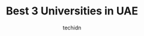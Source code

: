---
layout: ampstory
image: https://i0.wp.com/ws.aproinov.com/wp-content/uploads/2025/01/Cover-UAE-Universities.jpg?resize=720,1280
author: techidn
featured: true
description: The UAE's leading educational institutions UAEU and AUS together with Khalifa University drive academic excellence through innovation and research to develop regional leaders.
title: Best 3 Universities in UAE
cover:
   title: Best 3 Universities in UAE
   subtitle: 
   background: https://ws.aproinov.com/wp-content/uploads/2025/01/Cover-UAE-Universities.jpg

pages:
 - layout: thirds
   top: <h1>1. United Arab Emirates University</h1>
   middle: "<p>Since its foundation in 1976 UAEU has become the oldest university in the UAE with robust academic programs in combination with advanced research capabilities.</p>"
   background: https://www.uaeu.ac.ae/en/news/2023/february/images/crescent-building-large.jpg
   backgroundblur: true
   textcolor: "#ffffff"
 - layout: thirds
   top: <h1>2. American University of Sharjah</h1>
   middle: "<p>American-style education characterizes AUS which began operations in 1997 and holds a reputation for rigorous academics combined with innovative academic programs.</p>"
   background: https://universitycity.gov.ae/wp-content/uploads/2017/07/DJI_0062-1500x630.jpg
   backgroundblur: true
   textcolor: "#ffffff"
 - layout: thirds
   top: <h1>3. Khalifa University</h1>
   middle: "<p>Khalifa University provides engineering and technology education supported by cutting-edge research labs while maintaining powerful connections with industry partners.</p>"
   background: https://www.ku.ac.ae/wp-content/uploads/2020/09/KU-Campus-day.jpg
   backgroundblur: true
   textcolor: "#ffffff"
 - layout: thirds
   top: <h1>UAEs Academic Excellence</h1>
   middle: "<p>The leading UAE institutions when it comes to education and research innovation are UAEU together with AUS and Khalifa University.</p>"
   background: https://nyuad.nyu.edu/en/news/latest-news/global-learning/2014/may/for-the-first-time-in-the-uae-universities-in-abu-dhabi-and-euro/_jcr_content/newsarticlecomp/image.img.jpg
   backgroundblur: true
   textcolor: "#ffffff"

---